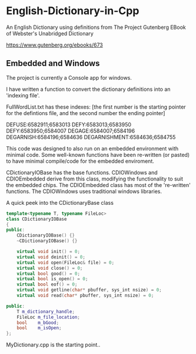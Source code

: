 # English-Dictionary-in-Cpp
An English Dictionary using definitions from The Project Gutenberg EBook of Webster's Unabridged Dictionary

https://www.gutenberg.org/ebooks/673

## Embedded and Windows

The project is currently a Console app for windows.

I have written a function to convert the dictionary definitions into an 'indexing file'.

FullWordList.txt has these indexes:
[the first number is the starting pointer for the defintions file, and the second number the ending pointer]

DEFUSE:6582911;6583013
DEFY:6583013;6583950
DEFY:6583950;6584007
DEGAGE:6584007;6584196
DEGARNISH:6584196;6584636
DEGARNISHMENT:6584636;6584755

This code was designed to also run on an embedded environment with minimal code. Some well-known functions have been re-written (or pasted) to have minimal compile/code for the embedded enviroment.

CDictionaryIOBase has the base functions. CDIOWindows and CDIOEmbedded derive from this class, modifying the functionality to suit the embedded chips. The CDIOEmbedded class has most of the 're-written' functions. The CDIOWindows uses traditional windows libraries.

A quick peek into the CDictionaryBase class

```cpp
template<typename T, typename FileLoc>
class CDictionaryIOBase
{
public:
	CDictionaryIOBase() {}
	~CDictionaryIOBase() {}

	virtual void init() = 0;
	virtual void deinit() = 0;
	virtual void open(FileLoc& file) = 0;
	virtual void close() = 0;
	virtual bool good() = 0;
	virtual bool is_open() = 0;
	virtual bool eof() = 0;
	virtual void getline(char* pbuffer, sys_int nsize) = 0;
	virtual void read(char* pbuffer, sys_int nsize) = 0;

public:
	T m_dictionary_handle;
	FileLoc	m_file_location;
	bool	m_bGood;
	bool	m_isOpen;
};
```

MyDictionary.cpp is the starting point..
